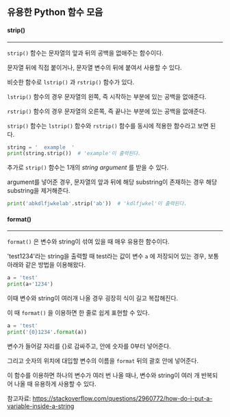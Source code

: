 ## 유용한 Python 함수 모음

#### strip()

---

`strip()` 함수는 문자열의 앞과 뒤의 공백을 없애주는 함수이다.

문자열 뒤에 직접 붙이거나, 문자열 변수의 뒤에 붙여서 사용할 수 있다.

비슷한 함수로 `lstrip()` 과 `rstrip()` 함수가 있다.

`lstrip()` 함수의 경우 문자열의 왼쪽, 즉 시작하는 부분에 있는 공백을 없애준다.

`rstrip()`  함수의 경우 문자열의 오른쪽, 즉 끝나는 부분에 있는 공백을 없애준다.

`strip()` 함수는 `lstrip()` 함수와 `rstrip()` 함수를 동시에 적용한 함수라고 보면 된다.

```python
string = '  example  '
print(string.strip())  # 'example'이 출력된다.
```

 추가로 `strip()` 함수는 1개의 *string argument* 를 받을 수 있다.

argument를 넣어준 경우, 문자열의 앞과 뒤에 해당 substring이 존재하는 경우 해당 substring을 제거해준다.

```python
print('abkdlfjwkelab'.strip('ab'))  # 'kdlfjwkel'이 출력된다.
```



#### format()

---

`format()` 은 변수와 string이 섞여 있을 때 매우 유용한 함수이다.

'test1234'라는 string을 출력할 때 test라는 값이 변수 `a` 에 저장되어 있는 경우, 보통 아래와 같은 방법을 이용해왔다.

```python
a = 'test'
print(a+'1234')
```

이때 변수와 string이 여러개 나올 경우 굉장히 식이 길고 복잡해진다.

이 때 `format()`  을 이용하면 한 줄로 쉽게 표현할 수 있다.

```python
a = 'test'
print('{0}1234'.format(a))
```

변수가 들어갈 자리를 {}로 감싸주고, 안에 숫자를 0부터 넣어준다.

그리고 숫자의 위치에 대입할 변수의 이름을 `format` 뒤의 괄호 안에 넣어준다.

이 함수를 이용하면 하나의 변수가 여러 번 나올 때나, 변수와 string이 여러 개 반복되어 나올 때 유용하게 사용할 수 있다.



참고자료: https://stackoverflow.com/questions/2960772/how-do-i-put-a-variable-inside-a-string